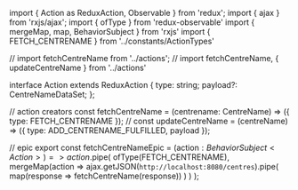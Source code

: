 import { Action as ReduxAction, Observable } from 'redux';
import { ajax } from 'rxjs/ajax';
import { ofType } from 'redux-observable'
import { mergeMap, map, BehaviorSubject } from 'rxjs'
import { FETCH_CENTRENAME } from '../constants/ActionTypes'

// import fetchCentreName from '../actions';
// import fetchCentreName, { updateCentreName } from '../actions'

interface Action extends ReduxAction {
    type: string;
    payload?: CentreNameDataSet;
};

// action creators
const fetchCentreName = (centrename: CentreName) => ({ type: FETCH_CENTRENAME });
// const updateCentreName = (centreName) => ({ type: ADD_CENTRENAME_FULFILLED, payload });

// epic
export const fetchCentreNameEpic = (action$: BehaviorSubject<Action>) => action$.pipe(
    ofType(FETCH_CENTRENAME),
    mergeMap(action =>
        ajax.getJSON(`http://localhost:8080/centres`).pipe(
        map(response => fetchCentreName(response))
        )
    )
);

